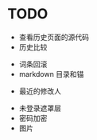 # TODO

- 查看历史页面的源代码
- 历史比较
<!-- - 用户贡献统计 -->
- 词条回滚
- markdown 目录和锚
<!-- - 全局评论 -->
<!-- 创建页面 -->
- 最近的修改人
<!-- - 数据库中的字符数变更 -->
- 未登录遮罩层
- 密码加密
- 图片
